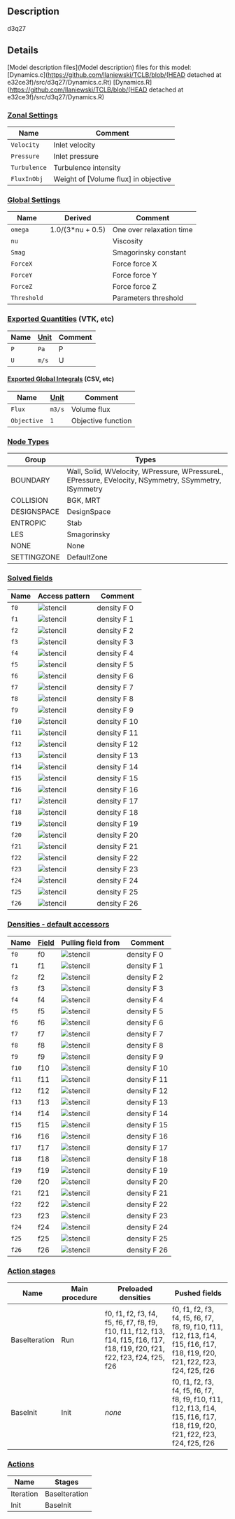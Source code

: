 

## Description
d3q27

## Details
[Model description files](Model description) files for this model:
[Dynamics.c](https://github.com/llaniewski/TCLB/blob/(HEAD detached at e32ce3f)/src/d3q27/Dynamics.c.Rt)
[Dynamics.R](https://github.com/llaniewski/TCLB/blob/(HEAD detached at e32ce3f)/src/d3q27/Dynamics.R)

### [Zonal Settings](Settings)

| Name | Comment |
| --- | --- |
|`Velocity`|Inlet velocity|
|`Pressure`|Inlet pressure|
|`Turbulence`|Turbulence intensity|
|`FluxInObj`|Weight of [Volume flux] in objective|


### [Global Settings](Settings)

| Name | Derived | Comment |
| --- | --- | --- |
|`omega`|1.0/(3*nu + 0.5)|One over relaxation time|
|`nu`||Viscosity|
|`Smag`||Smagorinsky constant|
|`ForceX`||Force force X|
|`ForceY`||Force force Y|
|`ForceZ`||Force force Z|
|`Threshold`||Parameters threshold|

### [Exported Quantities](Quantities) (VTK, etc)

| Name | [Unit](Units) | Comment |
| --- | --- | --- |
|`P`|`Pa`|P|
|`U`|`m/s`|U|

#### [Exported Global Integrals](Globals) (CSV, etc)

| Name | [Unit](Units) | Comment |
| --- | --- | --- |
|`Flux`|`m3/s`|Volume flux|
|`Objective`|`1`|Objective function|

### [Node Types](Node-Types)

| Group | Types |
| --- | --- |
|BOUNDARY|Wall, Solid, WVelocity, WPressure, WPressureL, EPressure, EVelocity, NSymmetry, SSymmetry, ISymmetry|
|COLLISION|BGK, MRT|
|DESIGNSPACE|DesignSpace|
|ENTROPIC|Stab|
|LES|Smagorinsky|
|NONE|None|
|SETTINGZONE|DefaultZone|

### [Solved fields](Fields)

| Name | Access pattern | Comment |
| --- | --- | --- |
|`f0`|![stencil](/images/st_b1p1p1p1p1p1p1.png)|density F 0|
|`f1`|![stencil](/images/st_b1p0p1p1p0p1p1.png)|density F 1|
|`f2`|![stencil](/images/st_b1n1p1p1n1p1p1.png)|density F 2|
|`f3`|![stencil](/images/st_b1p1p0p1p1p0p1.png)|density F 3|
|`f4`|![stencil](/images/st_b1p0p0p1p0p0p1.png)|density F 4|
|`f5`|![stencil](/images/st_b1n1p0p1n1p0p1.png)|density F 5|
|`f6`|![stencil](/images/st_b1p1n1p1p1n1p1.png)|density F 6|
|`f7`|![stencil](/images/st_b1p0n1p1p0n1p1.png)|density F 7|
|`f8`|![stencil](/images/st_b1n1n1p1n1n1p1.png)|density F 8|
|`f9`|![stencil](/images/st_b1p1p1p0p1p1p0.png)|density F 9|
|`f10`|![stencil](/images/st_b1p0p1p0p0p1p0.png)|density F 10|
|`f11`|![stencil](/images/st_b1n1p1p0n1p1p0.png)|density F 11|
|`f12`|![stencil](/images/st_b1p1p0p0p1p0p0.png)|density F 12|
|`f13`|![stencil](/images/st_b1p0p0p0p0p0p0.png)|density F 13|
|`f14`|![stencil](/images/st_b1n1p0p0n1p0p0.png)|density F 14|
|`f15`|![stencil](/images/st_b1p1n1p0p1n1p0.png)|density F 15|
|`f16`|![stencil](/images/st_b1p0n1p0p0n1p0.png)|density F 16|
|`f17`|![stencil](/images/st_b1n1n1p0n1n1p0.png)|density F 17|
|`f18`|![stencil](/images/st_b1p1p1n1p1p1n1.png)|density F 18|
|`f19`|![stencil](/images/st_b1p0p1n1p0p1n1.png)|density F 19|
|`f20`|![stencil](/images/st_b1n1p1n1n1p1n1.png)|density F 20|
|`f21`|![stencil](/images/st_b1p1p0n1p1p0n1.png)|density F 21|
|`f22`|![stencil](/images/st_b1p0p0n1p0p0n1.png)|density F 22|
|`f23`|![stencil](/images/st_b1n1p0n1n1p0n1.png)|density F 23|
|`f24`|![stencil](/images/st_b1p1n1n1p1n1n1.png)|density F 24|
|`f25`|![stencil](/images/st_b1p0n1n1p0n1n1.png)|density F 25|
|`f26`|![stencil](/images/st_b1n1n1n1n1n1n1.png)|density F 26|

### [Densities - default accessors](Densities)

| Name | [Field](Fields) | Pulling field from | Comment |
| --- | --- | --- | --- |
|`f0`|f0|![stencil](/images/st_b1n1n1n1n1n1n1.png)|density F 0|
|`f1`|f1|![stencil](/images/st_b1p0n1n1p0n1n1.png)|density F 1|
|`f2`|f2|![stencil](/images/st_b1p1n1n1p1n1n1.png)|density F 2|
|`f3`|f3|![stencil](/images/st_b1n1p0n1n1p0n1.png)|density F 3|
|`f4`|f4|![stencil](/images/st_b1p0p0n1p0p0n1.png)|density F 4|
|`f5`|f5|![stencil](/images/st_b1p1p0n1p1p0n1.png)|density F 5|
|`f6`|f6|![stencil](/images/st_b1n1p1n1n1p1n1.png)|density F 6|
|`f7`|f7|![stencil](/images/st_b1p0p1n1p0p1n1.png)|density F 7|
|`f8`|f8|![stencil](/images/st_b1p1p1n1p1p1n1.png)|density F 8|
|`f9`|f9|![stencil](/images/st_b1n1n1p0n1n1p0.png)|density F 9|
|`f10`|f10|![stencil](/images/st_b1p0n1p0p0n1p0.png)|density F 10|
|`f11`|f11|![stencil](/images/st_b1p1n1p0p1n1p0.png)|density F 11|
|`f12`|f12|![stencil](/images/st_b1n1p0p0n1p0p0.png)|density F 12|
|`f13`|f13|![stencil](/images/st_b1p0p0p0p0p0p0.png)|density F 13|
|`f14`|f14|![stencil](/images/st_b1p1p0p0p1p0p0.png)|density F 14|
|`f15`|f15|![stencil](/images/st_b1n1p1p0n1p1p0.png)|density F 15|
|`f16`|f16|![stencil](/images/st_b1p0p1p0p0p1p0.png)|density F 16|
|`f17`|f17|![stencil](/images/st_b1p1p1p0p1p1p0.png)|density F 17|
|`f18`|f18|![stencil](/images/st_b1n1n1p1n1n1p1.png)|density F 18|
|`f19`|f19|![stencil](/images/st_b1p0n1p1p0n1p1.png)|density F 19|
|`f20`|f20|![stencil](/images/st_b1p1n1p1p1n1p1.png)|density F 20|
|`f21`|f21|![stencil](/images/st_b1n1p0p1n1p0p1.png)|density F 21|
|`f22`|f22|![stencil](/images/st_b1p0p0p1p0p0p1.png)|density F 22|
|`f23`|f23|![stencil](/images/st_b1p1p0p1p1p0p1.png)|density F 23|
|`f24`|f24|![stencil](/images/st_b1n1p1p1n1p1p1.png)|density F 24|
|`f25`|f25|![stencil](/images/st_b1p0p1p1p0p1p1.png)|density F 25|
|`f26`|f26|![stencil](/images/st_b1p1p1p1p1p1p1.png)|density F 26|

### [Action stages](Stages)

| Name | Main procedure | Preloaded densities | Pushed fields |
| --- | --- | --- | --- |
|BaseIteration|Run|f0, f1, f2, f3, f4, f5, f6, f7, f8, f9, f10, f11, f12, f13, f14, f15, f16, f17, f18, f19, f20, f21, f22, f23, f24, f25, f26|f0, f1, f2, f3, f4, f5, f6, f7, f8, f9, f10, f11, f12, f13, f14, f15, f16, f17, f18, f19, f20, f21, f22, f23, f24, f25, f26|
|BaseInit|Init|_none_|f0, f1, f2, f3, f4, f5, f6, f7, f8, f9, f10, f11, f12, f13, f14, f15, f16, f17, f18, f19, f20, f21, f22, f23, f24, f25, f26|


### [Actions](Stages)

| Name | Stages |
| --- | --- |
|Iteration|BaseIteration|
|Init|BaseInit|

